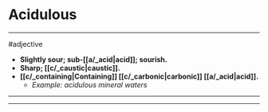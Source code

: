 # Acidulous
---
#adjective
- **Slightly sour; sub-[[a/_acid|acid]]; sourish.**
- **Sharp; [[c/_caustic|caustic]].**
- **[[c/_containing|Containing]] [[c/_carbonic|carbonic]] [[a/_acid|acid]].**
	- _Example: acidulous mineral waters_
---
---
